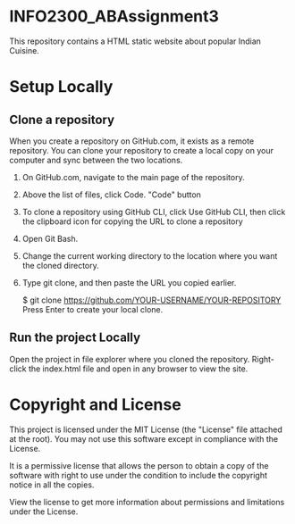 # INFO2300_ABAssignment3


This repository contains a HTML static website about popular Indian Cuisine.

# Setup Locally
## Clone a repository

When you create a repository on GitHub.com, it exists as a remote repository. You can clone your repository to create a local copy on your computer and sync between the two locations.

1. On GitHub.com, navigate to the main page of the repository.

2. Above the list of files, click  Code. "Code" button

3. To clone a repository using GitHub CLI, click Use GitHub CLI, then click the clipboard icon for copying the URL to clone a repository

4. Open Git Bash.

5. Change the current working directory to the location where you want the cloned directory.

6. Type git clone, and then paste the URL you copied earlier.

   $ git clone https://github.com/YOUR-USERNAME/YOUR-REPOSITORY
   Press Enter to create your local clone.

## Run the project Locally
Open the project in file explorer where you cloned the repository.
Right-click the index.html file and open in any browser to view the site. 

# Copyright and License

This project is licensed under the MIT License (the "License" file attached at the root). You may not use this software except in compliance with the License. 

It is a permissive license that allows the person to obtain a copy of the software 
with right to use under the condition to include the copyright notice in all the copies. 

View the license to get more information about permissions and limitations under the License.
